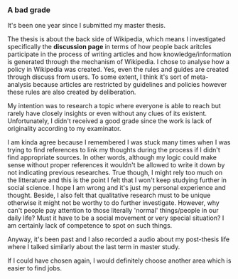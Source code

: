 ### A bad grade 
It's been one year since I submitted my master thesis.  

The thesis is about the back side of Wikipedia, which means I investigated specifically the **discussion page** in terms of how people back aritcles participate in the process of writing articles and how knowledge/information is generated through the mechanism of Wikipedia. I chose to analyse how a policy in Wikipedia was created. Yes, even the rules and guides are created through discuss from users. To some extent, I think it's sort of meta-analysis because articles are restricted by guidelines and policies however these rules are also created by deliberation.  

My intention was to research a topic where everyone is able to reach but rarely have closely insights or even without any clues of its existent. Unfortunately, I didn't received a good grade since the work is lack of originality according to my examinator.  

I am kinda agree because I remembered I was stuck many times when I was trying to find references to link my thoughts during the process if I didn't find appropriate sources. In other words, although my logic could make sense without proper references it wouldn't be allowed to write it down by not indicating previous researches. True though, I might rely too much on the litterature and this is the point I felt that I won't keep studying further in social science. I hope I am wrong and it's just my personal experience and thought. Beside, I also felt that qualitative research must to be unique otherwise it might not be worthy to do further investigate. However, why can't people pay attention to those literally 'normal' things/people in our daily life? Must it have to be a social movement or very special situation? I am certainly lack of competence to spot on such things.  

Anyway, it's been past and I also recorded a audio about my post-thesis life where I talked similarly about the last term in master study.  

If I could have chosen again, I would definitely choose another area which is easier to find jobs.  